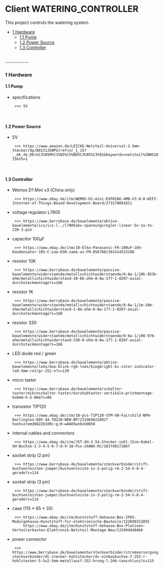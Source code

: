 # Client WATERING_CONTROLLER

This project controls the watering system.

   * <a href="#1 Hardware">1 Hardware</a>
      * <a href="#1.1 Pump">1.1 Pump</a>
      * <a href="#1.2 Power Source">1.2 Power Source</a>
      * <a href="#1.3 Controller">1.3 Controller</a>

</br>
------------
</br>

<a name="1 Hardware"></a>

### 1 Hardware

<a name="1.1 Pump"></a>



#### 1.1 Pump

- specifications

       >>> 5V

</br>

<a name="1.2 Power Source"></a>

#### 1.2 Power Source

- 5V

       >>> https://www.amazon.de/LEICKE-Netzteil-Universal-2-5mm-Stecker/dp/B01I1JEWPU/ref=sr_1_15?__mk_de_DE=%C3%85M%C3%85%C5%BD%C3%95%C3%91&keywords=netzteil%2BWS2811&qid=1571760422&sr=8-15&th=1

</br>

<a name="1.3 Controller"></a>

#### 1.3 Controller

- Wemos D1 Mini v3 (China only)

       >>> https://www.ebay.de/itm/WEMOS-D1-mini-ESP8266-4MB-V3-0-0-WIFI-Internet-of-Things-Based-Development-Board/273170891811

- voltage regulator L7805

       >>> https://www.berrybase.de/bauelemente/aktive-bauelemente/ics/ics-l../l7805abv-spannungsregler-linear-5v-1a-to-220-3-pin

- capacitor 100µF

       >>> https://www.ebay.de/itm/10-Elko-Panasonic-FR-100uF-10V-Kondensator-105-C-Low-ESR-same-as-FM-856760/362414533288

- resistor 10K

       >>> https://www.berrybase.de/bauelemente/passive-bauelemente/widerstaende/metallschichtwiderstaende/0-6w-1/10k-953k-ohm/metallschichtwiderstand-10-0k-ohm-0-6w-177-1-0207-axial-durchsteckmontage?c=168

- resistor 1K

       >>> https://www.berrybase.de/bauelemente/passive-bauelemente/widerstaende/metallschichtwiderstaende/0-6w-1/1m-10m-ohm/metallschichtwiderstand-1-0m-ohm-0-6w-177-1-0207-axial-durchsteckmontage?c=168

- resistor 330

       >>> https://www.berrybase.de/bauelemente/passive-bauelemente/widerstaende/metallschichtwiderstaende/0-6w-1/100-976-ohm/metallschichtwiderstand-330-0-ohm-0-6w-177-1-0207-axial-durchsteckmontage?c=168

- LED diode red / green

       >>> https://www.berrybase.de/bauelemente/aktive-bauelemente/leds/duo-blink-rgb-leds/kingbright-bi-color-indicator-led-5mm-rot/gr-252-n?c=139

- micro taster 

       >>> https://www.berrybase.de/bauelemente/schalter-taster/mikroschalter-taster/kurzhubtaster-vertikale-printmontage-6x6mm-h-5-0mm?c=86

- transistor TIP120

       >>> https://www.ebay.de/itm/10-pcs-TIP120-STM-ON-Fairchild-NPN-Darlington-60V-5A-TO220-NEW-BP/231964622092?hash=item36022b3d0c:g:K~wAAOSwnDxUd6h8

- internal cables and connectors

       >>> https://www.ebay.de/itm/JST-XH-2-54-Stecker-inkl-15cm-Kabel-XH-Buchse-2-3-4-5-6-7-8-9-10-Pin-24AWG-RC/183748172867

- socket strip (2 pin)

       >>> https://www.berrybase.de/bauelemente/steckverbinder/stift-buchsenleisten-jumper/buchsenleiste-1x-2-polig-rm-2-54-h-8-4-gerade?c=114

- socket strip (3 pin)

       >>> https://www.berrybase.de/bauelemente/steckverbinder/stift-buchsenleisten-jumper/buchsenleiste-1x-3-polig-rm-2-54-h-8-4-gerade?c=114

- case (115 * 85 * 35)

       >>> https://www.ebay.de/itm/Kunststoff-Gehause-Box-IP65-Modulgehause-Kunststoff-fur-elektronische-Bauteile/123699322855 
           https://www.ebay.de/itm/Kunststoff-Gehause-Box-Platinen-Verteilerkasten-Elektronik-Netzteil-Montage-Neu/132994940466

- power connector

       >>> https://www.berrybase.de/bauelemente/steckverbinder/stromversorgungs-steckverbinder/dc-stecker-hohlstecker/dc-einbaubuchse-f-252-r-hohlstecker-5-5x2-5mm-metallausf-252-hrung-l-246-tanschluss?c=115